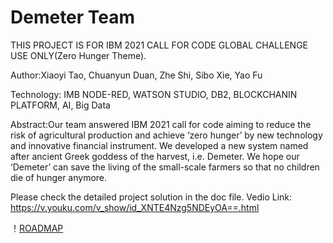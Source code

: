 
# Demeter Team

THIS PROJECT IS FOR IBM 2021 CALL FOR CODE GLOBAL CHALLENGE USE ONLY(Zero Hunger Theme).

Author:Xiaoyi Tao, Chuanyun Duan, Zhe Shi, Sibo Xie, Yao Fu

Technology: IMB NODE-RED, WATSON STUDIO, DB2, BLOCKCHANIN PLATFORM, AI, Big Data

Abstract:Our team answered IBM 2021 call for code aiming to reduce the risk of agricultural production and achieve ‘zero hunger’ by new technology and innovative financial instrument. We developed a new system named after ancient Greek goddess of the harvest, i.e. Demeter. We hope our ‘Demeter’ can save the living of the small-scale farmers so that no children die of hunger anymore. 

Please check the detailed project solution in the doc file. 
Vedio Link: https://v.youku.com/v_show/id_XNTE4Nzg5NDEyOA==.html

！[ROADMAP](https://github.com/zheshi123/Demeter/blob/main/Docs/Roadmap.jpg)
